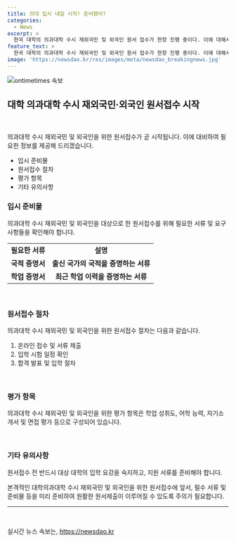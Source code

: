 ```yaml
---
title: 의대 입시 내일 시작! 준비됐어?
categories:
  - News
excerpt: >
  한국 대학의 의과대학 수시 재외국민 및 외국인 원서 접수가 한창 진행 중이다. 이에 대해서 관련된 학원에서 홍보가 활발히 이뤄지고 있다.
feature_text: >
  한국 대학의 의과대학 수시 재외국민 및 외국인 원서 접수가 한창 진행 중이다. 이에 대해서 관련된 학원에서 홍보가 활발히 이뤄지고 있다.
image: 'https://newsdao.kr/res/images/meta/newsdao_breakingnews.jpg'
---
```


<p><img src="https://newsdao.kr/res/images/meta/newsdao_breakingnews.jpg" alt="ontimetimes 속보" /></p>

<h2 data-ke-size="size26">대학 의과대학 수시 재외국민·외국인 원서접수 시작</h2>

<p data-ke-size="size16">&nbsp;</p>

<p data-ke-size="size16">
    의과대학 수시 재외국민 및 외국인을 위한 원서접수가 곧 시작됩니다. 이에 대비하여 필요한 정보를 제공해 드리겠습니다.
</p>

<ul>
    <li>입시 준비물</li>
    <li>원서접수 절차</li>
    <li>평가 항목</li>
    <li>기타 유의사항</li>
</ul>

<h3 data-ke-size="size23">입시 준비물</h3>

<p data-ke-size="size16">
    의과대학 수시 재외국민 및 외국인을 대상으로 한 원서접수를 위해 필요한 서류 및 요구사항들을 확인해야 합니다.
</p>

<table>
    <tbody>
        <tr>
            <td style="text-align: center; height: 17px;"><b>필요한 서류</b></td>
            <td style="text-align: center; height: 17px;"><b>설명</b></td>
        </tr>
        <tr>
            <td style="text-align: center; height: 17px;"><b>국적 증명서</b></td>
            <td style="text-align: center; height: 17px;"><b>출신 국가의 국적을 증명하는 서류</b></td>
        </tr>
        <tr>
            <td style="text-align: center; height: 17px;"><b>학업 증명서</b></td>
            <td style="text-align: center; height: 17px;"><b>최근 학업 이력을 증명하는 서류</b></td>
        </tr>
    </tbody>
</table>

<p data-ke-size="size16">&nbsp;</p>

<h3 data-ke-size="size23">원서접수 절차</h3>

<p data-ke-size="size16">
    의과대학 수시 재외국민 및 외국인을 위한 원서접수 절차는 다음과 같습니다.
</p>

<ol>
    <li>온라인 접수 및 서류 제출</li>
    <li>입학 시험 일정 확인</li>
    <li>합격 발표 및 입학 절차</li>
</ol>

<p data-ke-size="size16">&nbsp;</p>

<h3 data-ke-size="size23">평가 항목</h3>

<p data-ke-size="size16">
    의과대학 수시 재외국민 및 외국인을 위한 평가 항목은 학업 성취도, 어학 능력, 자기소개서 및 면접 평가 등으로 구성되어 있습니다.
</p>

<p data-ke-size="size16">&nbsp;</p>

<h3 data-ke-size="size23">기타 유의사항</h3>

<p data-ke-size="size16">
    원서접수 전 반드시 대상 대학의 입학 요강을 숙지하고, 지원 서류를 준비해야 합니다.
</p>

<p data-ke-size="size16">
    본격적인 대학의과대학 수시 재외국민 및 외국인을 위한 원서접수에 앞서, 필수 서류 및 준비물 등을 미리 준비하여 원활한 원서제출이 이루어질 수 있도록 주의가 필요합니다.
</p>

<hr>

<p data-ke-size="size16">&nbsp;</p>
실시간 뉴스 속보는, <a href="https://newsdao.kr" rel="dofollow">https://newsdao.kr</a>


